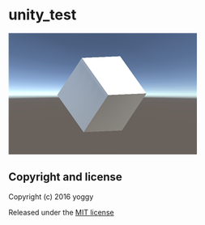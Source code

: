 unity_test
====

![img01.png](img01.png)

Copyright and license
----
Copyright (c) 2016 yoggy

Released under the [MIT license](LICENSE.txt)

